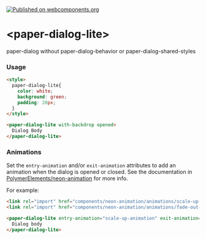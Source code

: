 [![Published on webcomponents.org](https://img.shields.io/badge/webcomponents.org-published-blue.svg)](https://www.webcomponents.org/element/ryanburns23/paper-dialog-lite)

# \<paper-dialog-lite\>

paper-dialog without paper-dialog-behavior or paper-dialog-shared-styles

### Usage
<!--
```
<custom-element-demo height="500px">
  <template>
    <script src="../webcomponentsjs/webcomponents-lite.js"></script>
    <link rel="import" href="paper-dialog-lite.html">
    <next-code-block></next-code-block>
  </template>
</custom-element-demo>
```
-->
```html
<style>
  paper-dialog-lite{
    color: white;
    background: green;
    padding: 20px;
  }
</style>

<paper-dialog-lite with-backdrop opened>
  Dialog Body
</paper-dialog-lite>
```

### Animations

Set the `entry-animation` and/or `exit-animation` attributes to add an animation when the dialog
is opened or closed. See the documentation in
[PolymerElements/neon-animation](https://github.com/PolymerElements/neon-animation) for more info.

For example:

```html
<link rel="import" href="components/neon-animation/animations/scale-up-animation.html">
<link rel="import" href="components/neon-animation/animations/fade-out-animation.html">

<paper-dialog-lite entry-animation="scale-up-animation" exit-animation="fade-out-animation">
  Dialog body
</paper-dialog-lite>
```
